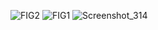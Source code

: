 ![FIG2](https://user-images.githubusercontent.com/24497097/172259129-bcf31daf-2472-40e0-b023-68268bbf1009.png)
![FIG1](https://user-images.githubusercontent.com/24497097/172259130-4629d0ae-98e5-4613-8342-1681aa8f0b36.png)
![Screenshot_314](https://user-images.githubusercontent.com/24497097/172259133-f27e89ed-6b5c-4c95-9c58-ee272639e0f1.png)
